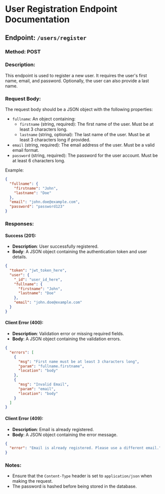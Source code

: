 # User Registration Endpoint Documentation

## Endpoint: `/users/register`

### Method: POST

### Description:

This endpoint is used to register a new user. It requires the user's first name, email, and password. Optionally, the user can also provide a last name.

### Request Body:

The request body should be a JSON object with the following properties:

- `fullname`: An object containing:
  - `firstname` (string, required): The first name of the user. Must be at least 3 characters long.
  - `lastname` (string, optional): The last name of the user. Must be at least 3 characters long if provided.
- `email` (string, required): The email address of the user. Must be a valid email format.
- `password` (string, required): The password for the user account. Must be at least 6 characters long.

Example:

```json
{
  "fullname": {
    "firstname": "John",
    "lastname": "Doe"
  },
  "email": "john.doe@example.com",
  "password": "password123"
}
```

### Responses:

#### Success (201):

- **Description**: User successfully registered.
- **Body**: A JSON object containing the authentication token and user details.

```json
{
  "token": "jwt_token_here",
  "user": {
    "_id": "user_id_here",
    "fullname": {
      "firstname": "John",
      "lastname": "Doe"
    },
    "email": "john.doe@example.com"
  }
}
```

#### Client Error (400):

- **Description**: Validation error or missing required fields.
- **Body**: A JSON object containing the validation errors.

```json
{
  "errors": [
    {
      "msg": "First name must be at least 3 characters long",
      "param": "fullname.firstname",
      "location": "body"
    },
    {
      "msg": "Invalid Email",
      "param": "email",
      "location": "body"
    }
  ]
}
```

#### Client Error (409):

- **Description**: Email is already registered.
- **Body**: A JSON object containing the error message.

```json
{
  "error": "Email is already registered. Please use a different email."
}
```

### Notes:

- Ensure that the `Content-Type` header is set to `application/json` when making the request.
- The password is hashed before being stored in the database.

